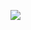 ![](http://www.plantuml.com/plantuml/proxy?cache=no&src=https://raw.githubusercontent.com/OS-IS/ai202-pogorelov/refs/heads/lab2/Laboratory%20work%202/lab2.plantuml)
